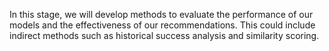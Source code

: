 In this stage, we will develop methods to evaluate the performance of our models and the effectiveness of our recommendations. This could include indirect methods such as historical success analysis and similarity scoring.